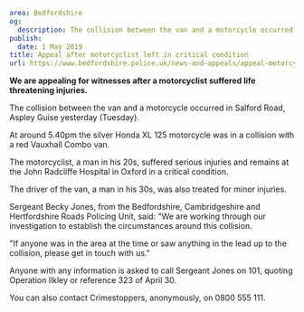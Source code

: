 ```yaml
area: Bedfordshire
og:
  description: The collision between the van and a motorcycle occurred in Salford Road, Aspley Guise on Tuesday.
publish:
  date: 1 May 2019
title: Appeal after motorcyclist left in critical condition
url: https://www.bedfordshire.police.uk/news-and-appeals/appeal-motorcyclist-critical-condition-may2019
```

**We are appealing for witnesses after a motorcyclist suffered life threatening injuries.**

The collision between the van and a motorcycle occurred in Salford Road, Aspley Guise yesterday (Tuesday).

At around 5.40pm the silver Honda XL 125 motorcycle was in a collision with a red Vauxhall Combo van.

The motorcyclist, a man in his 20s, suffered serious injuries and remains at the John Radcliffe Hospital in Oxford in a critical condition.

The driver of the van, a man in his 30s, was also treated for minor injuries.

Sergeant Becky Jones, from the Bedfordshire, Cambridgeshire and Hertfordshire Roads Policing Unit, said: "We are working through our investigation to establish the circumstances around this collision.

"If anyone was in the area at the time or saw anything in the lead up to the collision, please get in touch with us."

Anyone with any information is asked to call Sergeant Jones on 101, quoting Operation Ilkley or reference 323 of April 30.

You can also contact Crimestoppers, anonymously, on 0800 555 111.
